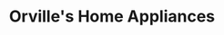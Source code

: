 ---
title: "Orville's Home Appliances"
url: /buffalo/orvilles-home-appliances-transit-road/
shop: appliance
---